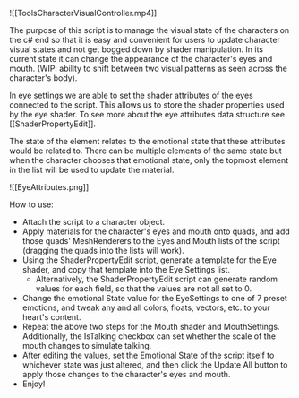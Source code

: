 ![[ToolsCharacterVisualController.mp4]]

The purpose of this script is to manage the visual state of the characters on the c# end so that it is easy and convenient for users to update character visual states and not get bogged down by shader manipulation. In its current state it can change the appearance of the character's eyes and mouth. (WIP: ability to shift between two visual patterns as seen across the character's body). 

In eye settings we are able to set the shader attributes of the eyes connected to the script. This allows us to store the shader properties used by the eye shader. To see more about the eye attributes data structure see [[ShaderPropertyEdit]]. 

The state of the element relates to the emotional state that these attributes would be related to. There can be multiple elements of the same state but when the character chooses that emotional state, only the topmost element in the list will be used to update the material. 

![[EyeAttributes.png]]

How to use:
- Attach the script to a character object.
- Apply materials for the character's eyes and mouth onto quads, and add those quads' MeshRenderers to the Eyes and Mouth lists of the script (dragging the quads into the lists will work).
- Using the ShaderPropertyEdit script, generate a template for the Eye shader, and copy that template into the Eye Settings list. 
	- Alternatively, the ShaderPropertyEdit script can generate random values for each field, so that the values are not all set to 0.
- Change the emotional State value for the EyeSettings to one of 7 preset emotions, and tweak any and all colors, floats, vectors, etc. to your heart's content.
- Repeat the above two steps for the Mouth shader and MouthSettings. Additionally, the IsTalking checkbox can set whether the scale of the mouth changes to simulate talking.
- After editing the values, set the Emotional State of the script itself to whichever state was just altered, and then click the Update All button to apply those changes to the character's eyes and mouth.
- Enjoy!

